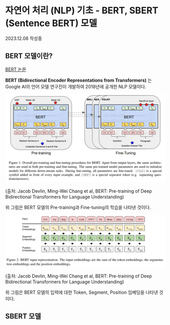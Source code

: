 # 자연어 처리 (NLP) 기초 - BERT, SBERT (Sentence BERT) 모델

2023.12.08 작성중

## BERT 모델이란?
[BERT 논문](https://arxiv.org/pdf/1810.04805.pdf)

**BERT (Bidirectional Encoder Representations from Transformers)** 는 Google AI의 언어 모델 연구진이 개발하여 2018년에 공개한 NLP 모델이다.

![BERT 모델의 학습](./images/BERT_1.PNG)

(출처: Jacob Devlin, Ming-Wei Chang et al, BERT: Pre-training of Deep Bidirectional Transformers for Language Understanding)

위 그림은 BERT 모델의 Pre-training과 Fine-tuning의 학습을 나타낸 것이다.

![BERT 모델의 입력 표현](./images/BERT_2.PNG)

(출처: Jacob Devlin, Ming-Wei Chang et al, BERT: Pre-training of Deep Bidirectional Transformers for Language Understanding)

위 그림은 BERT 모델의 입력에 대한 Token, Segment, Position 임베딩을 나타낸 것이다.

## SBERT 모델